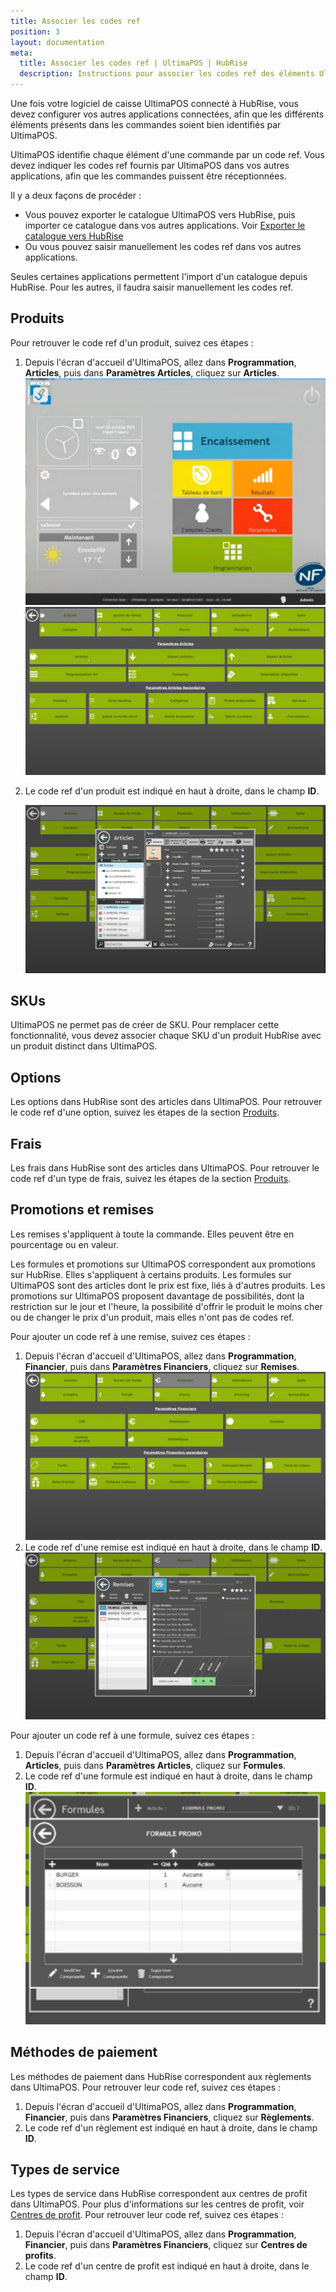 ```yaml
---
title: Associer les codes ref
position: 3
layout: documentation
meta:
  title: Associer les codes ref | UltimaPOS | HubRise
  description: Instructions pour associer les codes ref des éléments UltimaPOS avec d'autres applications connectées à HubRise pour la synchronisation des données.
---
```


Une fois votre logiciel de caisse UltimaPOS connecté à HubRise, vous devez configurer vos autres applications connectées, afin que les différents éléments présents dans les commandes soient bien identifiés par UltimaPOS.

UltimaPOS identifie chaque élément d'une commande par un code ref. Vous devez indiquer les codes ref fournis par UltimaPOS dans vos autres applications, afin que les commandes puissent être réceptionnées.

Il y a deux façons de procéder :

- Vous pouvez exporter le catalogue UltimaPOS vers HubRise, puis importer ce catalogue dans vos autres applications. Voir [Exporter le catalogue vers HubRise](menu)
- Ou vous pouvez saisir manuellement les codes ref dans vos autres applications.

Seules certaines applications permettent l'import d'un catalogue depuis HubRise. Pour les autres, il faudra saisir manuellement les codes ref.

## Produits

Pour retrouver le code ref d'un produit, suivez ces étapes :

1. Depuis l'écran d'accueil d'UltimaPOS, allez dans **Programmation**, **Articles**, puis dans **Paramètres Articles**, cliquez sur **Articles**.
   ![Connexion à HubRise - Accueil UltimaPOS](../images/001-fr-ultimapos-accueil.png)
   ![Associer les codes ref - Articles](../images/004-fr-ultimapos-articles.png)
2. Le code ref d'un produit est indiqué en haut à droite, dans le champ **ID**.

   ![Associer les codes ref - Articles](../images/005-fr-ultimapos-articles-articles.png)


## SKUs

UltimaPOS ne permet pas de créer de SKU. Pour remplacer cette fonctionnalité, vous devez associer chaque SKU d'un produit HubRise avec un produit distinct dans UltimaPOS.

## Options

Les options dans HubRise sont des articles dans UltimaPOS.
Pour retrouver le code ref d'une option, suivez les étapes de la section [Produits](#produits).

## Frais

Les frais dans HubRise sont des articles dans UltimaPOS.
Pour retrouver le code ref d'un type de frais, suivez les étapes de la section [Produits](#produits).

## Promotions et remises

Les remises s'appliquent à toute la commande. Elles peuvent être en pourcentage ou en valeur.

Les formules et promotions sur UltimaPOS correspondent aux promotions sur HubRise. Elles s'appliquent à certains produits.
Les formules sur UltimaPOS sont des articles dont le prix est fixe, liés à d'autres produits. 
Les promotions sur UltimaPOS proposent davantage de possibilités, dont la restriction sur le jour et l'heure, la possibilité d'offrir le produit le moins cher ou de changer le prix d'un produit, mais elles n'ont pas de codes ref.

Pour ajouter un code ref à une remise, suivez ces étapes :

1. Depuis l'écran d'accueil d'UltimaPOS, allez dans **Programmation**, **Financier**, puis dans **Paramètres Financiers**, cliquez sur **Remises**.
   ![Associer les codes ref - Financier](../images/006-fr-ultimapos-financier.png)
2. Le code ref d'une remise est indiqué en haut à droite, dans le champ **ID**.
   ![Associer les codes ref - Remises](../images/007-fr-ultimapos-remises.png)

Pour ajouter un code ref à une formule, suivez ces étapes :

1. Depuis l'écran d'accueil d'UltimaPOS, allez dans **Programmation**, **Articles**, puis dans **Paramètres Articles**, cliquez sur **Formules**.
2. Le code ref d'une formule est indiqué en haut à droite, dans le champ **ID**.
   ![Associer les codes ref - Formules](../images/008-fr-ultimapos-formules.png)

## Méthodes de paiement

Les méthodes de paiement dans HubRise correspondent aux règlements dans UltimaPOS. Pour retrouver leur code ref, suivez ces étapes :

1. Depuis l'écran d'accueil d'UltimaPOS, allez dans **Programmation**, **Financier**, puis dans **Paramètres Financiers**, cliquez sur **Règlements**.
2. Le code ref d'un règlement est indiqué en haut à droite, dans le champ **ID**.
  
## Types de service

Les types de service dans HubRise correspondent aux centres de profit dans UltimaPOS. Pour plus d'informations sur les centres de profit, voir [Centres de profit](plateformes-livraison-repas#centres-de-profit).
Pour retrouver leur code ref, suivez ces étapes :

1. Depuis l'écran d'accueil d'UltimaPOS, allez dans **Programmation**, **Financier**, puis dans **Paramètres Financiers**, cliquez sur **Centres de profits**.
2. Le code ref d'un centre de profit est indiqué en haut à droite, dans le champ **ID**.



